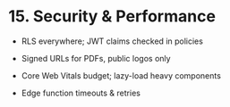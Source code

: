 # **15. Security & Performance**

- RLS everywhere; JWT claims checked in policies
    
- Signed URLs for PDFs, public logos only
    
- Core Web Vitals budget; lazy-load heavy components
    
- Edge function timeouts & retries
    

